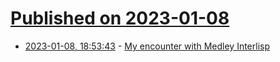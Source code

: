 # [Published on 2023-01-08](index.md)

* [2023-01-08, 18:53:43](https://lobste.rs/s/mqqvlt/my_encounter_with_medley_interlisp) - [My encounter with Medley Interlisp](https://journal.paoloamoroso.com/my-encounter-with-medley-interlisp)
